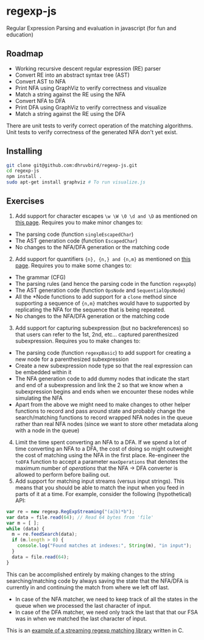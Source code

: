 regexp-js
=========

Regular Expression Parsing and evaluation in javascript (for fun and education)

## Roadmap

* Working recursive descent regular expression (RE) parser
* Convert RE into an abstract syntax tree (AST)
* Convert AST to NFA
* Print NFA using GraphViz to verify correctness and visualize
* Match a string against the RE using the NFA
* Convert NFA to DFA
* Print DFA using GraphViz to verify correctness and visualize
* Match a string against the RE using the DFA

There are unit tests to verify correct operation of the matching algorithms.
Unit tests to verify correctness of the generated NFA don't yet exist.

## Installing

```bash
git clone git@github.com:dhruvbird/regexp-js.git
cd regexp-js
npm install .
sudo apt-get install graphviz # To run visualize.js
```

## Exercises

1. Add support for character escapes ```\w \W \0 \d and \D``` as mentioned on [this page](http://www.javascriptkit.com/javatutors/redev2.shtml). Requires you to make minor changes to:
  * The parsing code (function ```singleEscapedChar```)
  * The AST generation code (function ```EscapedChar```)
  * No changes to the NFA/DFA generation or the matching code
2. Add support for quantifiers ```{n}, {n,} and {n,m}``` as mentioned on [this page](http://www.javascriptkit.com/javatutors/redev2.shtml). Requires you to make some changes to:
  * The grammar (CFG)
  * The parsing rules (and hence the parsing code in the function ```regexpOp```)
  * The AST generation code (function ```OpsNode``` and ```SequentialOpsNode```)
  * All the \*Node functions to add support for a ```clone``` method since supporting a sequence of ```{n,m}``` matches would have to supported by replicating the NFA for the sequence that is being repeated.
  * No changes to the NFA/DFA generation or the matching code
3. Add support for capturing subexpression (but no backreferences) so that users can refer to the 1st, 2nd, etc... captured parenthesized subexpression. Requires you to make changes to:
  * The parsing code (function ```regexpBasic```) to add support for creating a new node for a parenthesized subexpression
  * Create a new subexpression node type so that the real expression can be embedded within it
  * The NFA generation code to add dummy nodes that indicate the start and end of a subexpression and link the 2 so that we know when a subexpression begins and ends when we encounter these nodes while simulating the NFA
  * Apart from the above we might need to make changes to other helper functions to record and pass around state and probably change the search/matching functions to record wrapped NFA nodes in the queue rather than real NFA nodes (since we want to store other metadata along with a 
node in the queue)
4. Limit the time spent converting an NFA to a DFA. If we spend a lot of time converting an NFA to a DFA, the cost of doing so might outweight the cost of matching using the NFA in the first place. Re-engineer the ```toDFA``` function to accept a parameter ```maxOperations``` that denotes the maximum number of *operations* that the NFA -> DFA converter is allowed to perform before bailing out.
5. Add support for matching input streams (versus input strings). This means that you should be able to match the input when you feed in parts of it at a time. For example, consider the following (hypothetical) API:

```javascript
var re = new regexp.RegExpStreaming("(a|b)*b");
var data = file.read(64); // Read 64 bytes from 'file'
var m = [ ];
while (data) {
  m = re.feedSearch(data);
  if (m.length > 0) {
    console.log("Found matches at indexes:", String(m), "in input");
  }
  data = file.read(64);
}
```
This can be accomplished entirely by making changes to the string searching/matching code by always saving the state that the NFA/DFA is currently in and continuing the match from where we left off last.
  * In case of the NFA matcher, we need to keep track of all the states in the queue when we processed the last character of input.
  * In case of the DFA matcher, we need only track the last that that our FSA was in when we matched the last character of input.

This is an [example of a streaming regexp matching library](https://github.com/agentzh/sregex) written in C.
